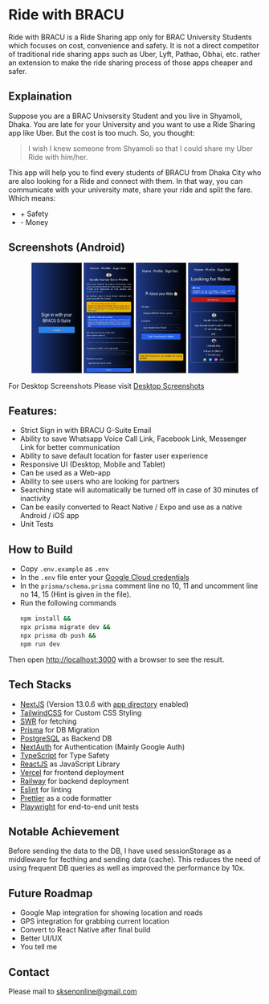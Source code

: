 # Ride with BRACU

Ride with BRACU is a Ride Sharing app only for BRAC University Students which focuses on cost, convenience and safety. It is not a direct competitor of traditional ride sharing apps such as Uber, Lyft, Pathao, Obhai, etc. rather an extension to make the ride sharing process of those apps cheaper and safer.

## Explaination
Suppose you are a BRAC Univsersity Student and you live in Shyamoli, Dhaka. You are late for your University and you want to use a Ride Sharing app like Uber. But the cost is too much. So, you thought:

> I wish I knew someone from Shyamoli so that I could share my Uber Ride with him/her.

This app will help you to find every students of BRACU from Dhaka City who are also looking for a Ride and connect with them. In that way, you can communicate with your university mate, share your ride and split the fare. Which means:

- \+ Safety
- \- Money

## Screenshots (Android)

<p float="left" align="middle">
  <img src="screenshots/login.jpg" width="100" height="220"/>
  <img src="screenshots/profile.jpg" width="100" height="220" /> 
  <img src="screenshots/searchInput.jpg" width="100" height="220" /> 
  <img src="screenshots/search.jpg" width="100" height="220" /> 
</p>

For Desktop Screenshots Please visit [Desktop Screenshots](/screenshots/desktop/README.md)

## Features:
- Strict Sign in with BRACU G-Suite Email
- Ability to save Whatsapp Voice Call Link, Facebook Link, Messenger Link for better communication
- Ability to save default location for faster user experience
- Responsive UI (Desktop, Mobile and Tablet)
- Can be used as a Web-app
- Ability to see users who are looking for partners
- Searching state will automatically be turned off in case of 30 minutes of inactivity
- Can be easily converted to React Native / Expo and use as a native Android / iOS app
- Unit Tests
## How to Build 

- Copy `.env.example` as `.env`
- In the `.env` file enter your [Google Cloud credentials](https://console.cloud.google.com/apis/credentials)
- In the `prisma/schema.prisma` comment line no 10, 11 and uncomment line no 14, 15 (Hint is given in the file).
- Run the following commands
    ```bash
    npm install &&
    npx prisma migrate dev &&
    npx prisma db push &&
    npm run dev
    ```
Then open [http://localhost:3000](http://localhost:3000) with a browser to see the result.

## Tech Stacks
- [NextJS](https://nextjs.org/) (Version 13.0.6 with [app directory](https://beta.nextjs.org/docs/routing/fundamentals#the-app-directory) enabled)
- [TailwindCSS](https://tailwindcss.com/) for Custom CSS Styling
- [SWR](https://swr.vercel.app/) for fetching
- [Prisma](https://www.prisma.io/) for DB Migration
- [PostgreSQL](https://www.postgresql.org/) as Backend DB
- [NextAuth](https://next-auth.js.org/) for Authentication (Mainly Google Auth)
- [TypeScript](https://www.typescriptlang.org/) for Type Safety
- [ReactJS](https://reactjs.org/) as JavaScript Library
- [Vercel](https://vercel.com/) for frontend deployment
- [Railway](https://railway.app/) for backend deployment
- [Eslint](https://eslint.org/) for linting
- [Prettier](https://prettier.io/) as a code formatter
- [Playwright](https://playwright.dev/) for end-to-end unit tests
## Notable Achievement

Before sending the data to the DB, I have used sessionStorage as a middleware for fecthing and sending data (cache). This reduces the need of using frequent DB queries as well as improved the performance by 10x.

## Future Roadmap
- Google Map integration for showing location and roads
- GPS integration for grabbing current location
- Convert to React Native after final build
- Better UI/UX
- You tell me

## Contact
Please mail to [sksenonline@gmail.com](mailto:sksenonline@gmail.com)
